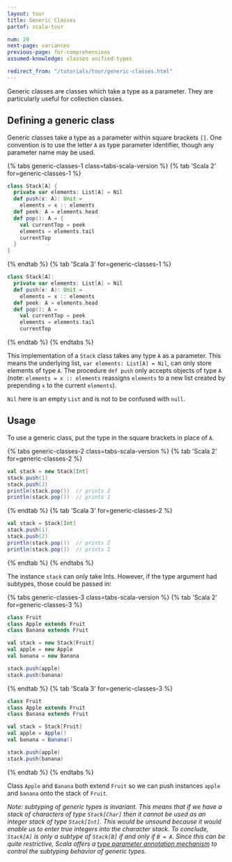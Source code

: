 ```yaml
---
layout: tour
title: Generic Classes
partof: scala-tour

num: 20
next-page: variances
previous-page: for-comprehensions
assumed-knowledge: classes unified-types

redirect_from: "/tutorials/tour/generic-classes.html"
---
```

Generic classes are classes which take a type as a parameter. They are particularly useful for collection classes.

## Defining a generic class
Generic classes take a type as a parameter within square brackets `[]`. One convention is to use the letter `A` as type parameter identifier, though any parameter name may be used.

{% tabs generic-classes-1 class=tabs-scala-version %}
{% tab 'Scala 2' for=generic-classes-1 %}
```scala mdoc
class Stack[A] {
  private var elements: List[A] = Nil
  def push(x: A): Unit =
    elements = x :: elements
  def peek: A = elements.head
  def pop(): A = {
    val currentTop = peek
    elements = elements.tail
    currentTop
  }
}
```
{% endtab %}
{% tab 'Scala 3' for=generic-classes-1 %}
```scala
class Stack[A]:
  private var elements: List[A] = Nil
  def push(x: A): Unit =
    elements = x :: elements
  def peek: A = elements.head
  def pop(): A =
    val currentTop = peek
    elements = elements.tail
    currentTop
```
{% endtab %}
{% endtabs %}

This implementation of a `Stack` class takes any type `A` as a parameter. This means the underlying list, `var elements: List[A] = Nil`, can only store elements of type `A`. The procedure `def push` only accepts objects of type `A` (note: `elements = x :: elements` reassigns `elements` to a new list created by prepending `x` to the current `elements`).

`Nil` here is an empty `List` and is not to be confused with `null`.

## Usage

To use a generic class, put the type in the square brackets in place of `A`.

{% tabs generic-classes-2 class=tabs-scala-version %}
{% tab 'Scala 2' for=generic-classes-2 %}
```scala mdoc
val stack = new Stack[Int]
stack.push(1)
stack.push(2)
println(stack.pop())  // prints 2
println(stack.pop())  // prints 1
```
{% endtab %}
{% tab 'Scala 3' for=generic-classes-2 %}
```scala
val stack = Stack[Int]
stack.push(1)
stack.push(2)
println(stack.pop())  // prints 2
println(stack.pop())  // prints 1
```
{% endtab %}
{% endtabs %}

The instance `stack` can only take Ints. However, if the type argument had subtypes, those could be passed in:

{% tabs generic-classes-3 class=tabs-scala-version %}
{% tab 'Scala 2' for=generic-classes-3 %}
```scala mdoc
class Fruit
class Apple extends Fruit
class Banana extends Fruit

val stack = new Stack[Fruit]
val apple = new Apple
val banana = new Banana

stack.push(apple)
stack.push(banana)
```
{% endtab %}
{% tab 'Scala 3' for=generic-classes-3 %}
```scala
class Fruit
class Apple extends Fruit
class Banana extends Fruit

val stack = Stack[Fruit]
val apple = Apple()
val banana = Banana()

stack.push(apple)
stack.push(banana)
```
{% endtab %}
{% endtabs %}

Class `Apple` and `Banana` both extend `Fruit` so we can push instances `apple` and `banana` onto the stack of `Fruit`.

_Note: subtyping of generic types is *invariant*. This means that if we have a stack of characters of type `Stack[Char]` then it cannot be used as an integer stack of type `Stack[Int]`. This would be unsound because it would enable us to enter true integers into the character stack. To conclude, `Stack[A]` is only a subtype of `Stack[B]` if and only if `B = A`. Since this can be quite restrictive, Scala offers a [type parameter annotation mechanism](variances.html) to control the subtyping behavior of generic types._
